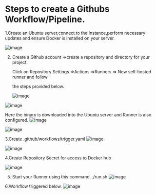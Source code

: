 # Steps to create a Githubs Workflow/Pipeline.
 

 

1.Create an Ubuntu server,connect to the Instance,perform necessary updates and ensure Docker is installed on your server. 

 ![image](https://github.com/user-attachments/assets/90ff38dd-d21e-424e-a45e-9b2bd2397e2b)



2. Create a Github account ⇒create a repository and directory for your project. 

    Click on Repository Settings ⇒Actions ⇒Runners ⇒ New self-hosted runner and follow         

    the steps provided below.
   
   ![image](https://github.com/user-attachments/assets/6f1f50c2-cf80-45c4-9e28-e16847e9224e)



![image](https://github.com/user-attachments/assets/1f7646c1-1b09-42ae-b920-bc14d7db0a2d)


Here the binary is downloaded into the Ubuntu server and Runner is also configured. 
![image](https://github.com/user-attachments/assets/33af7b2b-46b6-49e5-a749-f146c03970d1)

![image](https://github.com/user-attachments/assets/bc7bec22-b07f-4336-90ce-172b3f1e4c8c)



 

 

3.Create .github/workflows/trigger.yaml
 ![image](https://github.com/user-attachments/assets/304538a5-5c43-4187-af1d-b5b54c09204e)


![image](https://github.com/user-attachments/assets/1be9c09c-93fc-4536-8d14-1541b0d07e8e)

 

 

 

 

 

 

 

 

 

 

 

4.Create Repository Secret for access to Docker hub  

![image](https://github.com/user-attachments/assets/a6df04b5-e7bb-46ff-909a-b19485de87f5)


 

5. Start your Runner using  this command. ./run.sh 
![image](https://github.com/user-attachments/assets/aa738d27-016a-43f9-9fa4-a9a721c1aa75)


 

 

6.Workflow triggered below. 
![image](https://github.com/user-attachments/assets/26a784b4-e3fc-4f8c-bcb2-8e9cf24e1d9f)

 

 

 

